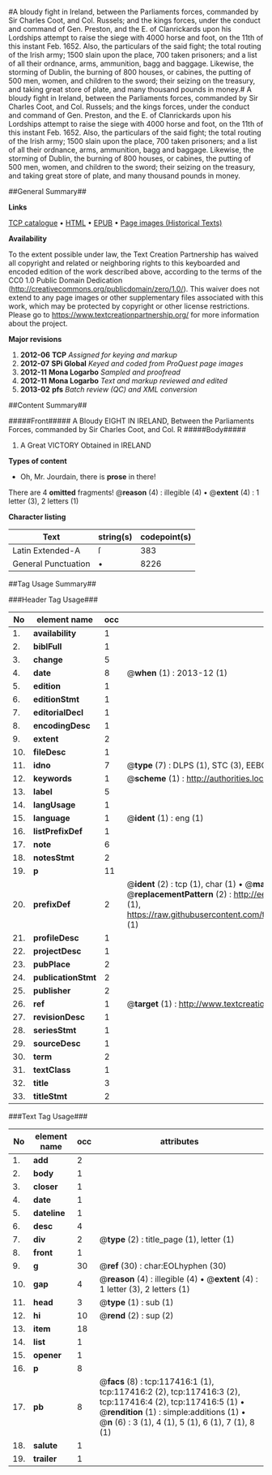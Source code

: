 #A bloudy fight in Ireland, between the Parliaments forces, commanded by Sir Charles Coot, and Col. Russels; and the kings forces, under the conduct and command of Gen. Preston, and the E. of Clanrickards upon his Lordships attempt to raise the siege with 4000 horse and foot, on the 11th of this instant Feb. 1652. Also, the particulars of the said fight; the total routing of the Irish army; 1500 slain upon the place, 700 taken prisoners; and a list of all their ordnance, arms, ammunition, bagg and baggage. Likewise, the storming of Dublin, the burning of 800 houses, or cabines, the putting of 500 men, women, and children to the sword; their seizing on the treasury, and taking great store of plate, and many thousand pounds in money.#
A bloudy fight in Ireland, between the Parliaments forces, commanded by Sir Charles Coot, and Col. Russels; and the kings forces, under the conduct and command of Gen. Preston, and the E. of Clanrickards upon his Lordships attempt to raise the siege with 4000 horse and foot, on the 11th of this instant Feb. 1652. Also, the particulars of the said fight; the total routing of the Irish army; 1500 slain upon the place, 700 taken prisoners; and a list of all their ordnance, arms, ammunition, bagg and baggage. Likewise, the storming of Dublin, the burning of 800 houses, or cabines, the putting of 500 men, women, and children to the sword; their seizing on the treasury, and taking great store of plate, and many thousand pounds in money.

##General Summary##

**Links**

[TCP catalogue](http://www.ota.ox.ac.uk/tcp/)  • 
[HTML](http://tei.it.ox.ac.uk/tcp/Texts-HTML/free/A76/A76875.html)  • 
[EPUB](http://tei.it.ox.ac.uk/tcp/Texts-EPUB/free/A76/A76875.epub) • 
[Page images (Historical Texts)](https://historicaltexts.jisc.ac.uk/eebo-99865179e)

**Availability**

To the extent possible under law, the Text Creation Partnership has waived all copyright and related or neighboring rights to this keyboarded and encoded edition of the work described above, according to the terms of the CC0 1.0 Public Domain Dedication (http://creativecommons.org/publicdomain/zero/1.0/). This waiver does not extend to any page images or other supplementary files associated with this work, which may be protected by copyright or other license restrictions. Please go to https://www.textcreationpartnership.org/ for more information about the project.

**Major revisions**

1. __2012-06__ __TCP__ *Assigned for keying and markup*
1. __2012-07__ __SPi Global__ *Keyed and coded from ProQuest page images*
1. __2012-11__ __Mona Logarbo__ *Sampled and proofread*
1. __2012-11__ __Mona Logarbo__ *Text and markup reviewed and edited*
1. __2013-02__ __pfs__ *Batch review (QC) and XML conversion*

##Content Summary##

#####Front#####
A Bloudy EIGHT IN IRELAND, Between the Parliaments Forces, commanded by Sir Charles Coot, and Col. R
#####Body#####

1. A Great VICTORY Obtained in IRELAND

**Types of content**

  * Oh, Mr. Jourdain, there is **prose** in there!

There are 4 **omitted** fragments! 
 @__reason__ (4) : illegible (4)  •  @__extent__ (4) : 1 letter (3), 2 letters (1)

**Character listing**


|Text|string(s)|codepoint(s)|
|---|---|---|
|Latin Extended-A|ſ|383|
|General Punctuation|•|8226|

##Tag Usage Summary##

###Header Tag Usage###

|No|element name|occ|attributes|
|---|---|---|---|
|1.|__availability__|1||
|2.|__biblFull__|1||
|3.|__change__|5||
|4.|__date__|8| @__when__ (1) : 2013-12 (1)|
|5.|__edition__|1||
|6.|__editionStmt__|1||
|7.|__editorialDecl__|1||
|8.|__encodingDesc__|1||
|9.|__extent__|2||
|10.|__fileDesc__|1||
|11.|__idno__|7| @__type__ (7) : DLPS (1), STC (3), EEBO-CITATION (1), PROQUEST (1), VID (1)|
|12.|__keywords__|1| @__scheme__ (1) : http://authorities.loc.gov/ (1)|
|13.|__label__|5||
|14.|__langUsage__|1||
|15.|__language__|1| @__ident__ (1) : eng (1)|
|16.|__listPrefixDef__|1||
|17.|__note__|6||
|18.|__notesStmt__|2||
|19.|__p__|11||
|20.|__prefixDef__|2| @__ident__ (2) : tcp (1), char (1)  •  @__matchPattern__ (2) : ([0-9\-]+):([0-9IVX]+) (1), (.+) (1)  •  @__replacementPattern__ (2) : http://eebo.chadwyck.com/downloadtiff?vid=$1&page=$2 (1), https://raw.githubusercontent.com/textcreationpartnership/Texts/master/tcpchars.xml#$1 (1)|
|21.|__profileDesc__|1||
|22.|__projectDesc__|1||
|23.|__pubPlace__|2||
|24.|__publicationStmt__|2||
|25.|__publisher__|2||
|26.|__ref__|1| @__target__ (1) : http://www.textcreationpartnership.org/docs/. (1)|
|27.|__revisionDesc__|1||
|28.|__seriesStmt__|1||
|29.|__sourceDesc__|1||
|30.|__term__|2||
|31.|__textClass__|1||
|32.|__title__|3||
|33.|__titleStmt__|2||


###Text Tag Usage###

|No|element name|occ|attributes|
|---|---|---|---|
|1.|__add__|2||
|2.|__body__|1||
|3.|__closer__|1||
|4.|__date__|1||
|5.|__dateline__|1||
|6.|__desc__|4||
|7.|__div__|2| @__type__ (2) : title_page (1), letter (1)|
|8.|__front__|1||
|9.|__g__|30| @__ref__ (30) : char:EOLhyphen (30)|
|10.|__gap__|4| @__reason__ (4) : illegible (4)  •  @__extent__ (4) : 1 letter (3), 2 letters (1)|
|11.|__head__|3| @__type__ (1) : sub (1)|
|12.|__hi__|10| @__rend__ (2) : sup (2)|
|13.|__item__|18||
|14.|__list__|1||
|15.|__opener__|1||
|16.|__p__|8||
|17.|__pb__|8| @__facs__ (8) : tcp:117416:1 (1), tcp:117416:2 (2), tcp:117416:3 (2), tcp:117416:4 (2), tcp:117416:5 (1)  •  @__rendition__ (1) : simple:additions (1)  •  @__n__ (6) : 3 (1), 4 (1), 5 (1), 6 (1), 7 (1), 8 (1)|
|18.|__salute__|1||
|19.|__trailer__|1||
